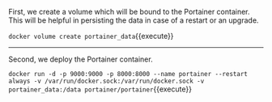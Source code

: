 First, we create a volume which will be bound to the Portainer container. This will be helpful in persisting the data in case of a restart or an upgrade.

`docker volume create portainer_data`{{execute}}

---

Second, we deploy the Portainer container.


`docker run -d -p 9000:9000 -p 8000:8000 --name portainer --restart always -v /var/run/docker.sock:/var/run/docker.sock -v portainer_data:/data portainer/portainer`{{execute}}